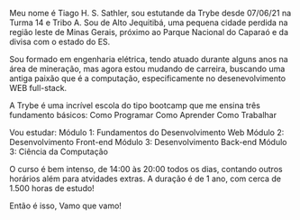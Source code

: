 Meu nome é Tiago H. S. Sathler, sou estutande da Trybe desde 07/06/21 na Turma 14 e Tribo A.
Sou de Alto Jequitibá, uma pequena cidade perdida na região leste de Minas Gerais, próximo ao
Parque Nacional do Caparaó e da divisa com o estado do ES. 

Sou formado em engenharia elétrica, tendo atuado durante alguns anos na área de mineração,
mas agora estou mudando de carreira, buscando uma antiga paixão que é a computação,
especificamente no desenevolvimento WEB full-stack.

A Trybe é uma incrível escola do tipo bootcamp que me  ensina três fundamento básicos:
 Como Programar
 Como Aprender
 Como Trabalhar

Vou estudar:
Módulo 1: Fundamentos do Desenvolvimento Web
Módulo 2: Desenvolvimento Front-end
Módulo 3: Desenvolvimento Back-end
Módulo 3: Ciência da Computação

O curso é bem intenso, de 14:00 às 20:00 todos os dias, contando outros horários além para
atvidades extras. A duração é de 1 ano, com cerca de 1.500 horas de estudo!

Então é isso, Vamo que vamo!

